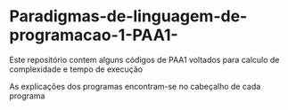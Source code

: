 # Paradigmas-de-linguagem-de-programacao-1-PAA1-
Este repositório contem alguns códigos de PAA1 voltados para calculo de complexidade e tempo de execução

As explicações dos programas encontram-se no cabeçalho de cada programa
